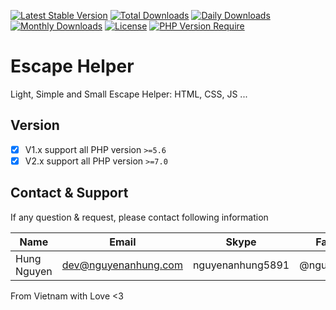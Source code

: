 [![Latest Stable Version](https://img.shields.io/packagist/v/nguyenanhung/escape-helper.svg?style=flat-square)](https://packagist.org/packages/nguyenanhung/escape-helper)
[![Total Downloads](https://img.shields.io/packagist/dt/nguyenanhung/escape-helper.svg?style=flat-square)](https://packagist.org/packages/nguyenanhung/escape-helper)
[![Daily Downloads](https://img.shields.io/packagist/dd/nguyenanhung/escape-helper.svg?style=flat-square)](https://packagist.org/packages/nguyenanhung/escape-helper)
[![Monthly Downloads](https://img.shields.io/packagist/dm/nguyenanhung/escape-helper.svg?style=flat-square)](https://packagist.org/packages/nguyenanhung/escape-helper)
[![License](https://img.shields.io/packagist/l/nguyenanhung/escape-helper.svg?style=flat-square)](https://packagist.org/packages/nguyenanhung/escape-helper)
[![PHP Version Require](https://img.shields.io/packagist/dependency-v/nguyenanhung/escape-helper/php)](https://packagist.org/packages/nguyenanhung/escape-helper)

# Escape Helper

Light, Simple and Small Escape Helper: HTML, CSS, JS ...

## Version

- [x] V1.x support all PHP version `>=5.6`
- [x] V2.x support all PHP version `>=7.0`

## Contact & Support

If any question & request, please contact following information

| Name        | Email                | Skype            | Facebook      |
|-------------|----------------------|------------------|---------------|
| Hung Nguyen | dev@nguyenanhung.com | nguyenanhung5891 | @nguyenanhung |

From Vietnam with Love <3
